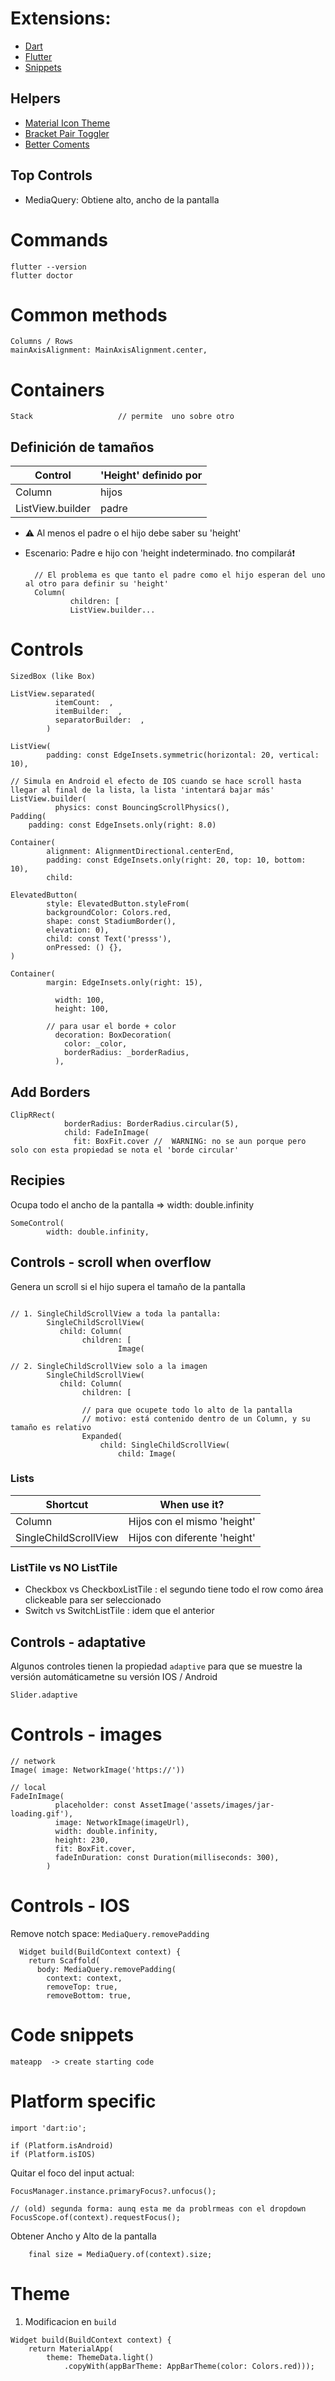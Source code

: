 

# Extensions:
- [Dart](https://marketplace.visualstudio.com/items?itemName=Dart-Code.dart-code)
- [Flutter](https://marketplace.visualstudio.com/items?itemName=Dart-Code.flutter)
- [Snippets](https://marketplace.visualstudio.com/items?itemName=Nash.awesome-flutter-snippets)

## Helpers
- [Material Icon Theme](https://marketplace.visualstudio.com/items?itemName=PKief.material-icon-theme)
- [Bracket Pair Toggler](https://marketplace.visualstudio.com/items?itemName=dzhavat.bracket-pair-toggler)
- [Better Coments](https://marketplace.visualstudio.com/items?itemName=aaron-bond.better-comments)

## Top Controls
- MediaQuery: Obtiene alto, ancho de la pantalla
# Commands
```
flutter --version
flutter doctor
```

# Common methods

```
Columns / Rows
mainAxisAlignment: MainAxisAlignment.center,
```
# Containers
```
Stack                   // permite  uno sobre otro
```
## Definición de tamaños
| Control          | 'Height' definido por |
|------------------|-----------------------|
| Column           | hijos                 |
| ListView.builder | padre                 |

- ⚠️ Al menos el padre o el hijo debe saber su 'height'
- Escenario: Padre e hijo con 'height indeterminado. ❗no compilará❗

         
        // El problema es que tanto el padre como el hijo esperan del uno al otro para definir su 'height'
        Column(
                children: [
                ListView.builder...
         

# Controls
```
SizedBox (like Box)

ListView.separated(
          itemCount:  ,
          itemBuilder:  ,
          separatorBuilder:  ,
        )

ListView(
        padding: const EdgeInsets.symmetric(horizontal: 20, vertical: 10),

// Simula en Android el efecto de IOS cuando se hace scroll hasta llegar al final de la lista, la lista 'intentará bajar más' 
ListView.builder(
          physics: const BouncingScrollPhysics(),
Padding(
    padding: const EdgeInsets.only(right: 8.0)
    
Container(
        alignment: AlignmentDirectional.centerEnd,
        padding: const EdgeInsets.only(right: 20, top: 10, bottom: 10),
        child:

ElevatedButton(
        style: ElevatedButton.styleFrom(
        backgroundColor: Colors.red,
        shape: const StadiumBorder(),
        elevation: 0),
        child: const Text('presss'),
        onPressed: () {},
)

Container(
        margin: EdgeInsets.only(right: 15),

          width: 100,
          height: 100,

        // para usar el borde + color
          decoration: BoxDecoration(
            color: _color,
            borderRadius: _borderRadius,
          ),

```
## Add Borders
```
ClipRRect(
            borderRadius: BorderRadius.circular(5),
            child: FadeInImage(
              fit: BoxFit.cover //  WARNING: no se aun porque pero solo con esta propiedad se nota el 'borde circular'
```
## Recipies
Ocupa todo el ancho de la pantalla => width: double.infinity
```
SomeControl(
        width: double.infinity,
```
## Controls - scroll when overflow
Genera un scroll si el hijo supera el tamaño de la pantalla
```

// 1. SingleChildScrollView a toda la pantalla:
        SingleChildScrollView(
           child: Column(
                children: [
                        Image(

// 2. SingleChildScrollView solo a la imagen
        SingleChildScrollView(
           child: Column(
                children: [

                // para que ocupete todo lo alto de la pantalla
                // motivo: está contenido dentro de un Column, y su tamaño es relativo
                Expanded(
                    child: SingleChildScrollView(
                        child: Image(
```
### Lists

| Shortcut              | When use it?                 |
|-----------------------|------------------------------|
| Column                | Hijos con el mismo 'height'  |
| SingleChildScrollView | Hijos con diferente 'height' |

### ListTile vs NO ListTile
- Checkbox vs CheckboxListTile : el segundo tiene todo el row como área clickeable para ser seleccionado
- Switch   vs SwitchListTile   : idem que el anterior

## Controls - adaptative
Algunos controles tienen la propiedad `adaptive` para que se muestre la versión automáticametne su versión IOS / Android
```
Slider.adaptive
```

# Controls - images
```
// network
Image( image: NetworkImage('https://'))

// local
FadeInImage(
          placeholder: const AssetImage('assets/images/jar-loading.gif'),
          image: NetworkImage(imageUrl),
          width: double.infinity,
          height: 230,
          fit: BoxFit.cover,
          fadeInDuration: const Duration(milliseconds: 300),
        )
```

# Controls - IOS
Remove notch space: `MediaQuery.removePadding`
```
  Widget build(BuildContext context) {
    return Scaffold(
      body: MediaQuery.removePadding(
        context: context,
        removeTop: true,
        removeBottom: true,
```
# Code snippets
```
mateapp  -> create starting code
```

# Platform specific
```
import 'dart:io';

if (Platform.isAndroid)
if (Platform.isIOS)
```

Quitar el foco del input actual:
```
FocusManager.instance.primaryFocus?.unfocus();

// (old) segunda forma: aunq esta me da problrmeas con el dropdown
FocusScope.of(context).requestFocus();
```
Obtener Ancho y Alto de la pantalla
```
    final size = MediaQuery.of(context).size;
```

# Theme
1. Modificacion en `build`
```
Widget build(BuildContext context) {
    return MaterialApp(
        theme: ThemeData.light()
            .copyWith(appBarTheme: AppBarTheme(color: Colors.red)));
```